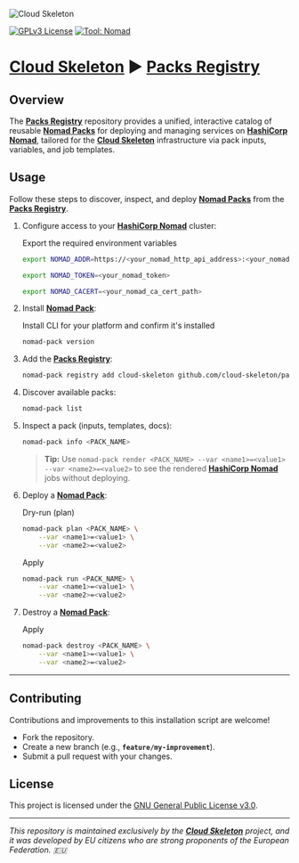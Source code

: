 ![Cloud Skeleton](./assets/logo.jpg)

[![GPLv3 License](https://img.shields.io/badge/License-GPLv3-blue.svg)](LICENSE) [![Tool: Nomad](https://img.shields.io/badge/Tool-Nomad-green)]()

# **[Cloud Skeleton][cloud-skeleton]** ► **[Packs Registry][packs-registry]**

## Overview

The **[Packs Registry][packs-registry]** repository provides a unified, interactive catalog of reusable **[Nomad Packs][hashicorp-nomad-packs]** for deploying and managing services on **[HashiCorp Nomad][hashicorp-nomad]**, tailored for the **[Cloud Skeleton][cloud-skeleton]** infrastructure via pack inputs, variables, and job templates.

## Usage

Follow these steps to discover, inspect, and deploy **[Nomad Packs][hashicorp-nomad-packs]** from the **[Packs Registry][packs-registry]**.

1. Configure access to your **[HashiCorp Nomad][hashicorp-nomad]** cluster:  

    Export the required environment variables

    ```bash
    export NOMAD_ADDR=https://<your_nomad_http_api_address>:<your_nomad_http_api_port>
    ```

    ```bash
    export NOMAD_TOKEN=<your_nomad_token>
    ```

    ```bash
    export NOMAD_CACERT=<your_nomad_ca_cert_path>
    ```

2. Install **[Nomad Pack][hashicorp-nomad-packs]**:  

    Install CLI for your platform and confirm it's installed

    ```bash
    nomad-pack version
    ```

3. Add the **[Packs Registry][packs-registry]**:  

    ```bash
    nomad-pack registry add cloud-skeleton github.com/cloud-skeleton/packs-registry
    ```

4. Discover available packs:  

    ```bash
    nomad-pack list
    ```

5. Inspect a pack (inputs, templates, docs):  

    ```bash
    nomad-pack info <PACK_NAME>
    ```

    > **Tip:** Use `nomad-pack render <PACK_NAME> --var <name1>=<value1> --var <name2>=<value2>` to see the rendered **[HashiCorp Nomad][hashicorp-nomad]** jobs without deploying.

6. Deploy a **[Nomad Pack][hashicorp-nomad-packs]**:  

    Dry-run (plan)

    ```bash
    nomad-pack plan <PACK_NAME> \
        --var <name1>=<value1> \
        --var <name2>=<value2>
    ```

    Apply

    ```bash
    nomad-pack run <PACK_NAME> \
        --var <name1>=<value1> \
        --var <name2>=<value2>
    ```

7. Destroy a **[Nomad Pack][hashicorp-nomad-packs]**:  

    Apply

    ```bash
    nomad-pack destroy <PACK_NAME> \
        --var <name1>=<value1> \
        --var <name2>=<value2>
    ```

---

## Contributing

Contributions and improvements to this installation script are welcome!  
- Fork the repository.  
- Create a new branch (e.g., **`feature/my-improvement`**).  
- Submit a pull request with your changes.

## License

This project is licensed under the [GNU General Public License v3.0](LICENSE).

---

*This repository is maintained exclusively by the **[Cloud Skeleton][cloud-skeleton]** project, and it was developed by EU citizens who are strong proponents of the European Federation. 🇪🇺*

<!-- Reference -->
[cloud-skeleton]: https://github.com/cloud-skeleton/  
[hashicorp-nomad]: https://developer.hashicorp.com/nomad/tutorials/get-started 
[hashicorp-nomad-packs]: https://developer.hashicorp.com/nomad/tools/nomad-pack
[packs-registry]: https://github.com/cloud-skeleton/packs-registry/  
